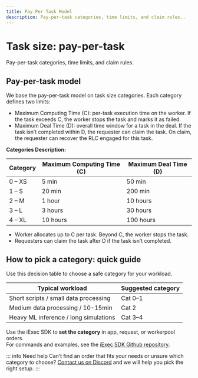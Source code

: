 ```yaml
---
title: Pay Per Task Model
description: Pay-per-task categories, time limits, and claim rules..
---
```


# Task size: pay-per-task

Pay-per-task categories, time limits, and claim rules.

## Pay-per-task model

We base the pay-per-task model on task size categories. Each category defines
two limits:

- Maximum Computing Time (C): per-task execution time on the worker. If the task
  exceeds C, the worker stops the task and marks it as failed.
- Maximum Deal Time (D): overall time window for a task in the deal. If the task
  isn’t completed within D, the requester can claim the task. On claim, the
  requester can recover the RLC engaged for this task.

**Categories Description:**

| **Category** | **Maximum Computing Time (C)** | **Maximum Deal Time (D)** |
| ------------ | ------------------------------ | ------------------------- |
| 0 – XS       | 5 min                          | 50 min                    |
| 1 – S        | 20 min                         | 200 min                   |
| 2 – M        | 1 hour                         | 10 hours                  |
| 3 – L        | 3 hours                        | 30 hours                  |
| 4 – XL       | 10 hours                       | 100 hours                 |

- Worker allocates up to C per task. Beyond C, the worker stops the task.
- Requesters can claim the task after D if the task isn’t completed.

## How to pick a category: quick guide

Use this decision table to choose a safe category for your workload.

| **Typical workload**                  | **Suggested category** |
| ------------------------------------- | ---------------------- |
| Short scripts / small data processing | Cat 0–1                |
| Medium data processing / 10-15min     | Cat 2                  |
| Heavy ML inference / long simulations | Cat 3–4                |

Use the iExec SDK to **set the category** in app, request, or workerpool
orders.  
For commands and examples, see the
[iExec SDK Github repository](https://github.com/iExecBlockchainComputing/iexec-sdk/blob/master/docs/README.md).

::: info Need help Can’t find an order that fits your needs or unsure which
category to choose?
[Contact us on Discord](https://discord.com/invite/pbt9m98wnU) and we will help
you pick the right setup. :::
